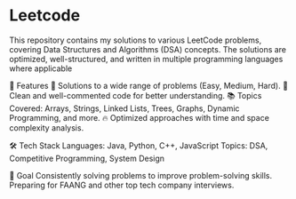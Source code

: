 # Leetcode

This repository contains my solutions to various LeetCode problems, covering Data Structures and Algorithms (DSA) concepts. The solutions are optimized, well-structured, and written in multiple programming languages where applicable

📌 Features
  🚀 Solutions to a wide range of problems (Easy, Medium, Hard).
  📝 Clean and well-commented code for better understanding.
  📚 Topics Covered: Arrays, Strings, Linked Lists, Trees, Graphs, Dynamic Programming, and more.
  🔥 Optimized approaches with time and space complexity analysis.

🛠️ Tech Stack
  Languages: Java, Python, C++, JavaScript
  Topics: DSA, Competitive Programming, System Design
  
🎯 Goal
  Consistently solving problems to improve problem-solving skills.
  Preparing for FAANG and other top tech company interviews.

